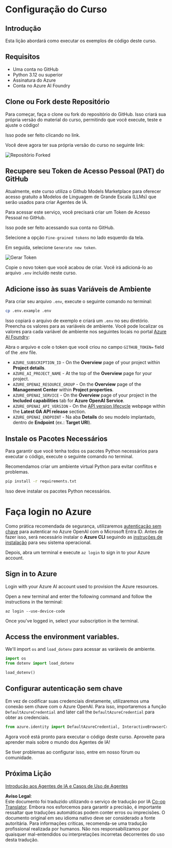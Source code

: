 <!--
CO_OP_TRANSLATOR_METADATA:
{
  "original_hash": "366bc6709dd95b8a32ec7c705b0f179c",
  "translation_date": "2025-03-28T11:35:12+00:00",
  "source_file": "00-course-setup\\README.md",
  "language_code": "pt"
}
-->
# Configuração do Curso

## Introdução

Esta lição abordará como executar os exemplos de código deste curso.

## Requisitos

- Uma conta no GitHub
- Python 3.12 ou superior
- Assinatura do Azure
- Conta no Azure AI Foundry

## Clone ou Fork deste Repositório

Para começar, faça o clone ou fork do repositório do GitHub. Isso criará sua própria versão do material do curso, permitindo que você execute, teste e ajuste o código!

Isso pode ser feito clicando no link.

Você deve agora ter sua própria versão do curso no seguinte link:

![Repositório Forked](../../../translated_images/forked-repo.eea246a73044cc984a1e462349e36e7336204f00785e3187b7399905feeada07.pt.png)

## Recupere seu Token de Acesso Pessoal (PAT) do GitHub

Atualmente, este curso utiliza o Github Models Marketplace para oferecer acesso gratuito a Modelos de Linguagem de Grande Escala (LLMs) que serão usados para criar Agentes de IA.

Para acessar este serviço, você precisará criar um Token de Acesso Pessoal no GitHub.

Isso pode ser feito acessando sua conta no GitHub.

Selecione a opção `Fine-grained tokens` no lado esquerdo da tela.

Em seguida, selecione `Generate new token`.

![Gerar Token](../../../translated_images/generate-token.361ec40abe59b84ac68d63c23e2b6854d6fad82bd4e41feb98fc0e6f030e8ef7.pt.png)

Copie o novo token que você acabou de criar. Você irá adicioná-lo ao arquivo `.env` incluído neste curso.

## Adicione isso às suas Variáveis de Ambiente

Para criar seu arquivo `.env`, execute o seguinte comando no terminal:

```bash
cp .env.example .env
```

Isso copiará o arquivo de exemplo e criará um `.env` no seu diretório. Preencha os valores para as variáveis de ambiente. Você pode localizar os valores para cada variável de ambiente nos seguintes locais no portal [Azure AI Foundry](https://ai.azure.com?WT.mc_id=academic-105485-koreyst):

Abra o arquivo e cole o token que você criou no campo `GITHUB_TOKEN=` field of the .env file. 
- `AZURE_SUBSCRIPTION_ID` - On the **Overview** page of your project within **Project details**.
- `AZURE_AI_PROJECT_NAME` - At the top of the **Overview** page for your project.
- `AZURE_OPENAI_RESOURCE_GROUP` - On the **Overview** page of the **Management Center** within **Project properties**.
- `AZURE_OPENAI_SERVICE` - On the **Overview** page of your project in the **Included capabilities** tab for **Azure OpenAI Service**.
- `AZURE_OPENAI_API_VERSION` - On the [API version lifecycle](https://learn.microsoft.com/azure/ai-services/openai/api-version-deprecation#latest-ga-api-release?WT.mc_id=academic-105485-koreyst) webpage within the **Latest GA API release** section.
- `AZURE_OPENAI_ENDPOINT` - Na aba **Details** do seu modelo implantado, dentro de **Endpoint** (ex.: **Target URI**).

## Instale os Pacotes Necessários

Para garantir que você tenha todos os pacotes Python necessários para executar o código, execute o seguinte comando no terminal.

Recomendamos criar um ambiente virtual Python para evitar conflitos e problemas.

```bash
pip install -r requirements.txt
```

Isso deve instalar os pacotes Python necessários.

# Faça login no Azure

Como prática recomendada de segurança, utilizaremos [autenticação sem chave](https://learn.microsoft.com/azure/developer/ai/keyless-connections?tabs=csharp%2Cazure-cli?WT.mc_id=academic-105485-koreyst) para autenticar no Azure OpenAI com o Microsoft Entra ID. Antes de fazer isso, será necessário instalar o **Azure CLI** seguindo as [instruções de instalação](https://learn.microsoft.com/cli/azure/install-azure-cli?WT.mc_id=academic-105485-koreyst) para seu sistema operacional.

Depois, abra um terminal e execute `az login` to sign in to your Azure account.

## Sign in to Azure

Login with your Azure AI account used to provision the Azure resources.

Open a new terminal and enter the following command and follow the instructions in the terminal:

`az login --use-device-code`

Once you've logged in, select your subscription in the terminal.

## Access the environment variables.

We'll import `os` and `load_dotenv` para acessar as variáveis de ambiente.

```python
import os
from dotenv import load_dotenv

load_dotenv()
```

## Configurar autenticação sem chave

Em vez de codificar suas credenciais diretamente, utilizaremos uma conexão sem chave com o Azure OpenAI. Para isso, importaremos a função `DefaultAzureCredential` and later call the `DefaultAzureCredential` para obter as credenciais.

```python
from azure.identity import DefaultAzureCredential, InteractiveBrowserCredential
```

Agora você está pronto para executar o código deste curso. Aproveite para aprender mais sobre o mundo dos Agentes de IA!

Se tiver problemas ao configurar isso, entre em nosso fórum ou comunidade.

## Próxima Lição

[Introdução aos Agentes de IA e Casos de Uso de Agentes](../01-intro-to-ai-agents/README.md)

**Aviso Legal**:  
Este documento foi traduzido utilizando o serviço de tradução por IA [Co-op Translator](https://github.com/Azure/co-op-translator). Embora nos esforcemos para garantir a precisão, é importante ressaltar que traduções automáticas podem conter erros ou imprecisões. O documento original em seu idioma nativo deve ser considerado a fonte autoritária. Para informações críticas, recomenda-se uma tradução profissional realizada por humanos. Não nos responsabilizamos por quaisquer mal-entendidos ou interpretações incorretas decorrentes do uso desta tradução.